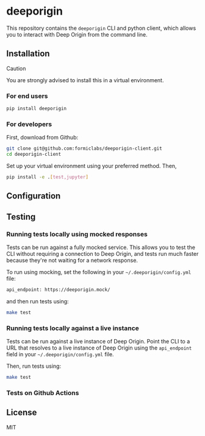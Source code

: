 # deeporigin 

This repository contains the `deeporigin` CLI and 
python client, which allows you to interact with 
Deep Origin from the command line. 

## Installation 

> [!CAUTION]
> You are strongly advised to install this in a virtual environment. 

### For end users

```bash
pip install deeporigin
```

### For developers

First, download from Github:

```bash
git clone git@github.com:formiclabs/deeporigin-client.git
cd deeporigin-client
```
Set up your virtual environment using your preferred method. 
Then,

```bash
pip install -e .[test,jupyter]
```

## Configuration

## Testing 

### Running tests locally using mocked responses

Tests can be run against a fully mocked service. This allows
you to test the CLI without requiring a connection to Deep Origin,
and tests run much faster because they're not waiting for a 
network response. 

To run using mocking, set the following in your `~/.deeporigin/config.yml` file:

```bash
api_endpoint: https://deeporigin.mock/
```

and then run tests using:

```bash
make test
```

### Running tests locally against a live instance

Tests can be run against a live instance of Deep Origin. Point
the CLI to a URL that resolves to a live instance of Deep Origin
using the `api_endpoint` field in your `~/.deeporigin/config.yml` file.

Then, run tests using:

```bash
make test
```

### Tests on Github Actions

## License 

MIT